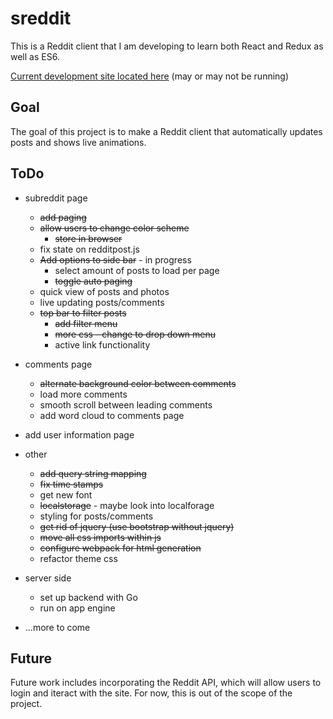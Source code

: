 # sreddit
This is a Reddit client that I am developing to learn both React and Redux as well as ES6.

[Current development site located here](https://sreddit-mgerb42.c9users.io/) (may or may not be running)

## Goal
The goal of this project is to make a Reddit client that automatically updates posts and shows live animations.


## ToDo

- subreddit page
	- ~~add paging~~
	- ~~allow users to change color scheme~~
		- ~~store in browser~~
	- fix state on redditpost.js
	- ~~Add options to side bar~~ - in progress
	    - select amount of posts to load per page
	    - ~~toggle auto paging~~
	- quick view of posts and photos
	- live updating posts/comments
	- ~~top bar to filter posts~~
	    - ~~add filter menu~~
	    - ~~more css - change to drop down menu~~
	    - active link functionality

- comments page
	- ~~alternate background color between comments~~
	- load more comments
	- smooth scroll between leading comments
	- add word cloud to comments page

- add user information page

- other
    - ~~add query string mapping~~
	- ~~fix time stamps~~
	- get new font
	- ~~localstorage~~ - maybe look into localforage
	- styling for posts/comments
    - ~~get rid of jquery (use bootstrap without jquery)~~
	- ~~move all css imports within js~~
	- ~~configure webpack for html generation~~
	- refactor theme css
    
- server side
	- set up backend with Go
	- run on app engine

- ...more to come

## Future
Future work includes incorporating the Reddit API, which will allow users to login and iteract with the site. For now, this is out of the scope of the project.